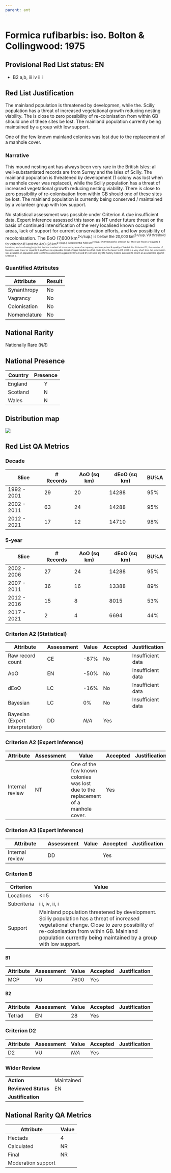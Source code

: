 ```yaml
---
parent: ant
---
```


# Formica rufibarbis: iso. Bolton & Collingwood: 1975

## Provisional Red List status: EN
- B2 a,b, iii
iv
ii
i

## Red List Justification
The mainland population is threatened by developmen, while the. Sciliy population has a threat of increased vegetational growth reducing nesting viability. The is close to zero possibility of re-colonisation from within GB should one of these sites be lost. The mainland population currently being maintained by a group with low support.

One of the few known mainland colonies was lost due to the replacement of a manhole cover.
### Narrative
This mound nesting ant has always been very rare in the British Isles: all well-substantiated records are from Surrey and the Isles of Scilly. The mainland population is threatened by development (1 colony was lost when a manhole cover was replaced), while the Scilly population has a threat of increased vegetational growth reducing nesting viability. There is close to zero possibility of re-colonisation from within GB should one of these sites be lost. The mainland population is currently being conserved / maintained by a volunteer group with low support.

No statistical assessment was possible under Criterion A due insufficient data. Expert inference assessed this taxon as NT under future threat on the basis of continued intensification of the very localised known occupied areas, lack of support for current conservation efforts, and low possibility of recolonisation. The EoO (7,600 km<sup>2</sup.) is below the 20,000 km<sup>2</sup. VU threshold for criterion B1 and the AoO (28 km<sup>2</sup.) is below the 500 km<sup>2</sup. EN threshold for criterion B2. There are fewer or equal to 5 locations, and continuing/projected decline in extent of occurrence, area of occupancy, and area,extent & quality of habitat. For Criterion D2, the number of locations was fewer or equal to 5, and there is a plausible threat of rapid habitat loss that could drive the taxon to CR or RE in a very short time. No information was available on population size to inform assessments against Criteria C and D1; nor were any life-history models available to inform an assessment against Criterion E.
### Quantified Attributes
|Attribute|Result|
|---|---|
|Synanthropy|No|
|Vagrancy|No|
|Colonisation|No|
|Nomenclature|No|


## National Rarity
Nationally Rare (*NR*)

## National Presence
|Country|Presence
|---|:-:|
|England|Y|
|Scotland|N|
|Wales|N|


## Distribution map
![](../map/473.svg)

## Red List QA Metrics
### Decade
| Slice | # Records | AoO (sq km) | dEoO (sq km) |BU%A |
|---|---|---|---|---|
|1992 - 2001|29|20|14288|95%|
|2002 - 2011|63|24|14288|95%|
|2012 - 2021|17|12|14710|98%|
### 5-year
| Slice | # Records | AoO (sq km) | dEoO (sq km) |BU%A |
|---|---|---|---|---|
|2002 - 2006|27|24|14288|95%|
|2007 - 2011|36|16|13388|89%|
|2012 - 2016|15|8|8015|53%|
|2017 - 2021|2|4|6694|44%|
### Criterion A2 (Statistical)
|Attribute|Assessment|Value|Accepted|Justification
|---|---|---|---|---|
|Raw record count|CE|-87%|No|Insufficient data|
|AoO|EN|-50%|No|Insufficient data|
|dEoO|LC|-16%|No|Insufficient data|
|Bayesian|LC|0%|No|Insufficient data|
|Bayesian (Expert interpretation)|DD|*N/A*|Yes||
### Criterion A2 (Expert Inference)
|Attribute|Assessment|Value|Accepted|Justification
|---|---|---|---|---|
|Internal review|NT|One of the few known colonies was lost due to the replacement of a manhole cover.|Yes||
### Criterion A3 (Expert Inference)
|Attribute|Assessment|Value|Accepted|Justification
|---|---|---|---|---|
|Internal review|DD||Yes||
### Criterion B
|Criterion| Value|
|---|---|
|Locations|<=5|
|Subcriteria|iii, iv, ii, i|
|Support|Mainland population threatened by development. Sciliy population has a threat of increased vegetational change. Close to zero possibility of re-colonisation from within GB. Mainland population currently being maintained by a group with low support.|
#### B1
|Attribute|Assessment|Value|Accepted|Justification
|---|---|---|---|---|
|MCP|VU|7600|Yes||
#### B2
|Attribute|Assessment|Value|Accepted|Justification
|---|---|---|---|---|
|Tetrad|EN|28|Yes||
### Criterion D2
|Attribute|Assessment|Value|Accepted|Justification
|---|---|---|---|---|
|D2|VU|*N/A*|Yes||
### Wider Review
|  |  |
|---|---|
|**Action**|Maintained|
|**Reviewed Status**|EN|
|**Justification**||


## National Rarity QA Metrics
|Attribute|Value|
|---|---|
|Hectads|4|
|Calculated|NR|
|Final|NR|
|Moderation support||


